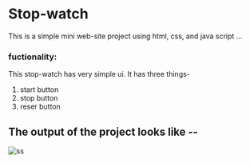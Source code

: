 # Stop-watch 

This is a simple mini web-site project using html, css, and java script ...

### fuctionality:
This stop-watch has very simple ui. 
It has three things-
1. start button
2. stop button 
3. reser button

## The output of the project looks like --

![ss](https://user-images.githubusercontent.com/95078408/211164037-1e0d1ec7-fe3a-429e-a025-d12d795ce6c5.jpeg)
